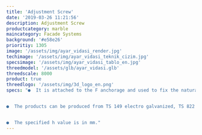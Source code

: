 ```yaml
---
title: 'Adjustment Screw'
date: '2019-03-26 11:21:56'
description: Adjustment Screw
productcategory: marble
maincategory: Facade Systems
background: '#e58e26'
prioritiy: 1305
image: '/assets/img/ayar_vidasi_render.jpg'
techimage: '/assets/img/ayar_vidasi_teknik_cizim.jpg'
specsimage: '/assets/img/ayar_vidasi_tablo_en.jpg'
threedmodel: '/assets/glb/ayar_vidasi.glb'
threedscale: 8000
product: true
threedlogo: '/assets/img/3d_logo_en.png'
specs: "●  It is attached to the F anchorage and used to fix the natural stones with the help of pins.


●  The products can be produced from TS 149 electro galvanized, TS 822 pregalvanized, 304 and 430 stainless steel upon request.


●  The specified h value is in mm."
---
```

